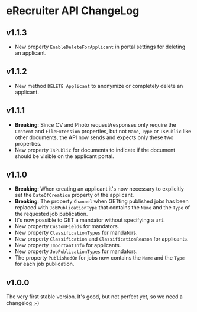 # eRecruiter API ChangeLog

## v1.1.3
- New property `EnableDeleteForApplicant` in portal settings for deleting an applicant.

## v1.1.2
- New method `DELETE Applicant` to anonymize or completely delete an applicant.

## v1.1.1
- **Breaking**: Since CV and Photo request/responses only require the `Content` and `FileExtension` properties, but not `Name`, `Type` or `IsPublic` like other documents, the API now sends and expects only these two properties.
- New property `IsPublic` for documents to indicate if the document should be visible on the applicant portal.

## v1.1.0
- **Breaking**: When creating an applicant it's now necessary to explicitly set the `DateOfCreation` property of the applicant.
- **Breaking**: The property `Channel` when GETting published jobs has been replaced with `JobPublicationType` that contains the `Name` and the `Type` of the requested job publication.
- It's now possible to GET a mandator without specifying a `uri`.
- New property `CustomFields` for mandators.
- New property `ClassificationTypes` for mandators.
- New property `Classification` and `ClassificationReason` for applicants.
- New property `ImportantInfo` for applicants.
- New property `JobPublicationTypes` for mandators.
- The property `PublishedOn` for jobs now contains the `Name` and the `Type` for each job publication.

## v1.0.0
The very first stable version. It's good, but not perfect yet, so we need a changelog ;-)
